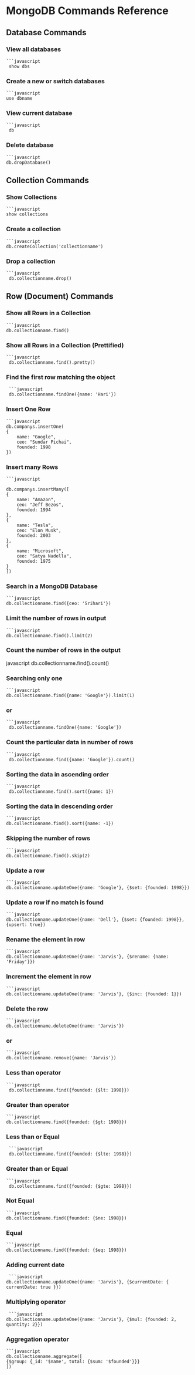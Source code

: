 # MongoDB Commands Reference

## Database Commands

### View all databases
    ```javascript
     show dbs

### Create a new or switch databases
    ```javascript
    use dbname

### View current database
    ```javascript
     db

### Delete database
    ```javascript
    db.dropDatabase()

## Collection Commands

### Show Collections
    ```javascript
    show collections

### Create a collection
    ```javascript
    db.createCollection('collectionname')

### Drop a collection
    ```javascript
     db.collectionname.drop()


## Row (Document) Commands

### Show all Rows in a Collection
    ```javascript
    db.collectionname.find()

### Show all Rows in a Collection (Prettified)
    ```javascript
     db.collectionname.find().pretty()

### Find the first row matching the object
     ```javascript
     db.collectionname.findOne({name: 'Hari'})

### Insert One Row
    ```javascript
    db.companys.insertOne(
    { 
        name: "Google",
        ceo: "Sundar Pichai",
        founded: 1998
    })
    
### Insert many Rows
    ```javascript

    db.companys.insertMany([
    {
        name: "Amazon",
        ceo: "Jeff Bezos",
        founded: 1994
    },
    {
        name: "Tesla",
        ceo: "Elon Musk",
        founded: 2003
    },
    {
        name: "Microsoft",
        ceo: "Satya Nadella",
        founded: 1975
    }
    ])

### Search in a MongoDB Database
    ```javascript
    db.collectionname.find({ceo: 'Srihari'})

### Limit the number of rows in output
    ```javascript
    db.collectionname.find().limit(2)

### Count the number of rows in the output
javascript
db.collectionname.find().count()

### Searching only one
    ```javascript
    db.collectionname.find({name: 'Google'}).limit(1)
### or
    ```javascript
     db.collectionname.findOne({name: 'Google'})

### Count the particular data in number of rows
    ```javascript
     db.collectionname.find({name: 'Google'}).count()

### Sorting the data in ascending order
    ```javascript
     db.collectionname.find().sort({name: 1})

### Sorting the data in descending order
    ```javascript
    db.collectionname.find().sort({name: -1})

### Skipping the number of rows
    ```javascript
    db.collectionname.find().skip(2)

### Update a row
    ```javascript
    db.collectionname.updateOne({name: 'Google'}, {$set: {founded: 1998}})

### Update a row if no match is found
    ```javascript
    db.collectionname.updateOne({name: 'Dell'}, {$set: {founded: 1998}}, {upsert: true})

### Rename the element in row
    ```javascript
    db.collectionname.updateOne({name: 'Jarvis'}, {$rename: {name: 'Friday'}})

### Increment the element in row
    ```javascript
    db.collectionname.updateOne({name: 'Jarvis'}, {$inc: {founded: 1}})

### Delete the row
    ```javascript
    db.collectionname.deleteOne({name: 'Jarvis'})
### or
    ```javascript
    db.collectionname.remove({name: 'Jarvis'})

### Less than operator
    ```javascript
     db.collectionname.find({founded: {$lt: 1998}})

### Greater than operator
    ```javascript
    db.collectionname.find({founded: {$gt: 1998}})

### Less than or Equal
     ```javascript
     db.collectionname.find({founded: {$lte: 1998}})

### Greater than or Equal
    ```javascript
     db.collectionname.find({founded: {$gte: 1998}})

### Not Equal
    ```javascript
    db.collectionname.find({founded: {$ne: 1998}})

### Equal
    ```javascript
    db.collectionname.find({founded: {$eq: 1998}})

### Adding current date
     ```javascript
    db.collectionname.updateOne({name: 'Jarvis'}, {$currentDate: { currentDate: true }})

### Multiplying operator
     ```javascript
    db.collectionname.updateOne({name: 'Jarvis'}, {$mul: {founded: 2, quantity: 2}})

### Aggregation operator
    ```javascript
    db.collectionname.aggregate([
    {$group: {_id: '$name', total: {$sum: '$founded'}}}
    ])

